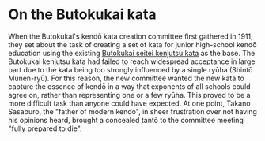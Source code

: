 # On the Butokukai kata

When the Butokukai's kendō kata creation committee first gathered in 1911, they set about the task of creating a set of kata for junior high-school kendō education using the existing [Butokukai seitei kenjutsu kata](../butokukai/README.md) as the base. The Butokukai kenjutsu kata had failed to reach widespread acceptance in large part due to the kata being too strongly influenced by a single ryūha (Shintō Munen-ryū). For this reason, the new committee wanted the new kata to capture the essence of kendō in a way that exponents of all schools could agree on, rather than representing one or a few ryūha. This proved to be a more difficult task than anyone could have expected. At one point, Takano Sasaburō, the "father of modern kendō", in sheer frustration over not having his opinions heard, brought a concealed tantō to the committee meeting "fully prepared to die".

